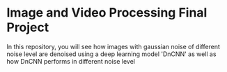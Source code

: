 # Image and Video Processing Final Project
 In this repository, you will see how images with gaussian noise of different noise level are denoised using a deep learning model 'DnCNN' as well as how DnCNN performs in different noise level

